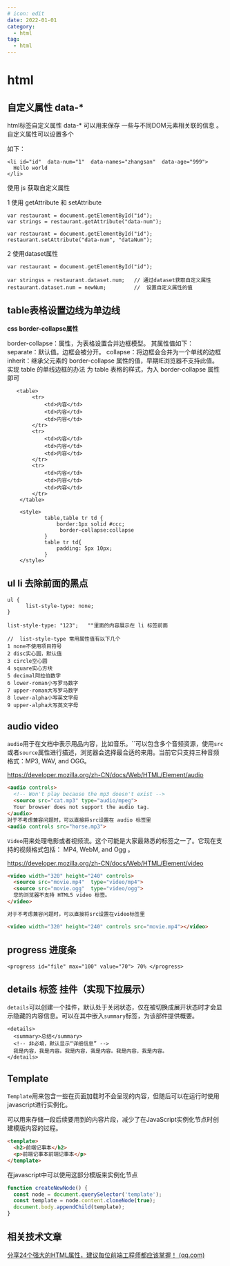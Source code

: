 ```yaml
---
# icon: edit
date: 2022-01-01
category:
  - html
tag:
  - html
---
```


# html

## 自定义属性 data-* 

html标签自定义属性 data-* 可以用来保存 一些与不同DOM元素相关联的信息 。 自定义属性可以设置多个

如下：

```
<li id="id"  data-num="1"  data-names="zhangsan"  data-age="999">
  Hello world
</li>
```

使用  js  获取自定义属性

1 使用  getAttribute 和  setAttribute

```
var restaurant = document.getElementById("id");
var strings = restaurant.getAttribute("data-num");
```

```
var restaurant = document.getElementById("id");
restaurant.setAttribute("data-num", "dataNum");
```

2 使用dataset属性

```
var restaurant = document.getElementById("id");

var stringss = restaurant.dataset.num;   // 通过dataset获取自定义属性
restaurant.dataset.num = newNum;         //  设置自定义属性的值
```

## table表格设置边线为单边线

**css border-collapse属性**

border-collapse：属性，为表格设置合并边框模型。
其属性值如下：
separate：默认值。边框会被分开。
collapse：将边框会合并为一个单线的边框
inherit：继承父元素的 border-collapse 属性的值，早期IE浏览器不支持此值。
实现 table 的单线边框的办法
为 table 表格的样式，为入 border-collapse 属性即可

```
   <table>
        <tr>
            <td>内容</td>
            <td>内容</td>
            <td>内容</td>
        </tr>
        <tr>
            <td>内容</td>
            <td>内容</td>
            <td>内容</td>
        </tr>
        <tr>
            <td>内容</td>
            <td>内容</td>
            <td>内容</td>
        </tr>
    </table>
    
    <style>
    	    table,table tr td { 
                border:1px solid #ccc; 
                 border-collapse:collapse
            }
            table tr td{
                padding: 5px 10px;
            }
    </style>
```



## ul li 去除前面的黑点

```
ul {
      list-style-type: none;
}
```

```
list-style-type: "123";   ""里面的内容展示在 li 标签前面

//  list-style-type 常用属性值有以下几个
1 none不使用项目符号    
2 disc实心圆，默认值    
3 circle空心圆    
4 square实心方块    
5 decimal阿拉伯数字    
6 lower-roman小写罗马数字    
7 upper-roman大写罗马数字    
8 lower-alpha小写英文字母    
9 upper-alpha大写英文字母
```

## audio  video

 `audio`用于在文档中表示用品内容，比如音乐。``可以包含多个音频资源，使用`src`或者`source`属性进行描述，浏览器会选择最合适的来用。当前它只支持三种音频格式：MP3, WAV, and OGG。 

https://developer.mozilla.org/zh-CN/docs/Web/HTML/Element/audio

```html
<audio controls>
  <!-- Won't play because the mp3 doesn't exist -->
  <source src="cat.mp3" type="audio/mpeg">
  Your browser does not support the audio tag.
</audio>
对于不考虑兼容问题时，可以直接将src设置在 audio 标签里
<audio controls src="horse.mp3">
```

 `Video`用来处理电影或者视频流。这个可能是大家最熟悉的标签之一了。它现在支持的视频格式包括： MP4, WebM, and Ogg 。

 https://developer.mozilla.org/zh-CN/docs/Web/HTML/Element/video

```html
<video width="320" height="240" controls>
  <source src="movie.mp4"  type="video/mp4">
  <source src="movie.ogg"  type="video/ogg">
  您的浏览器不支持 HTML5 video 标签。
</video>

对于不考虑兼容问题时，可以直接将src设置在video标签里

<video width="320" height="240" controls src="movie.mp4"></video>
```

## progress  进度条

```
<progress id="file" max="100" value="70"> 70% </progress>
```



## details 标签 挂件（实现下拉展示）

 `details`可以创建一个挂件，默认处于关闭状态，仅在被切换成展开状态时才会显示隐藏的内容信息。可以在其中嵌入`summary`标签，为该部件提供概要。 

```
<details>
  <summary>总结</summary>
  <!-- 非必填，默认显示“详细信息” -->
  我是内容，我是内容。我是内容，我是内容。我是内容，我是内容。
</details>
```

## Template

`Template`用来包含一些在页面加载时不会呈现的内容，但随后可以在运行时使用javascript进行实例化。

可以用来存储一段后续要用到的内容片段，减少了在JavaScript实例化节点时创建模版内容的过程。

```html
<template>
  <h2>前端记事本</h2>
  <p>前端记事本前端记事本</p>
</template>
```

在javascript中可以使用这部分模版来实例化节点

```js
function createNewNode() {
  const node = document.querySelector('template');
  const template = node.content.cloneNode(true);
  document.body.appendChild(template);
}
```

## 相关技术文章

 [分享24个强大的HTML属性，建议每位前端工程师都应该掌握！ (qq.com)](https://mp.weixin.qq.com/s/xE1hz1DV961eMD0AvfwlgQ) 

